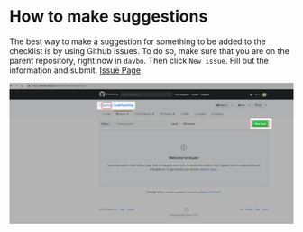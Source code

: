 # How to make suggestions

The best way to make a suggestion for something to be added to the checklist is by using Github issues. To do so, make sure that you are on the parent repository, right now in `davbo`. Then click `New issue`. Fill out the information and submit. [Issue Page](/issues)

![Issue screenshot](Images/IssueSuggestions.png)